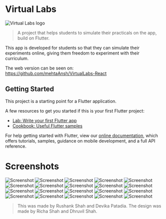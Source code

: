 # Virtual Labs
![Virtual Labs logo](images/logo.png)

>A project that helps students to simulate their practicals on the app, build on Flutter.

This app is developed for students so that they can simulate their experiments online, giving them freedom to experiment with their curriculum.

The web version can be seen on: https://github.com/mehtaAnsh/VirtualLabs-React

## Getting Started

This project is a starting point for a Flutter application.

A few resources to get you started if this is your first Flutter project:

- [Lab: Write your first Flutter app](https://flutter.dev/docs/get-started/codelab)
- [Cookbook: Useful Flutter samples](https://flutter.dev/docs/cookbook)

For help getting started with Flutter, view our
[online documentation](https://flutter.dev/docs), which offers tutorials,
samples, guidance on mobile development, and a full API reference.

# Screenshots

![Screenshot](images/ScreenShots/SS1.jpeg)
![Screenshot](images/ScreenShots/SS2.jpeg)
![Screenshot](images/ScreenShots/SS3.jpeg)
![Screenshot](images/ScreenShots/SS4.jpeg)
![Screenshot](images/ScreenShots/SS5.jpeg)
![Screenshot](images/ScreenShots/SS6.jpeg)
![Screenshot](images/ScreenShots/SS7.jpeg)
![Screenshot](images/ScreenShots/SS8.jpeg)
![Screenshot](images/ScreenShots/SS9.jpeg)
![Screenshot](images/ScreenShots/SS10.jpeg)
![Screenshot](images/ScreenShots/SS11.jpeg)
![Screenshot](images/ScreenShots/SS12.jpeg)
![Screenshot](images/ScreenShots/SS13.jpeg)
![Screenshot](images/ScreenShots/SS14.jpeg)
![Screenshot](images/ScreenShots/SS15.jpeg)
![Screenshot](images/ScreenShots/SS16.jpeg)
![Screenshot](images/ScreenShots/SS17.jpeg)
![Screenshot](images/ScreenShots/SS18.jpeg)
![Screenshot](images/ScreenShots/SS19.jpeg)
![Screenshot](images/ScreenShots/SS20.jpeg)

>This was made by Rushank Shah and Devika Patadia. The design was made by Richa Shah and Dhruvil Shah.
